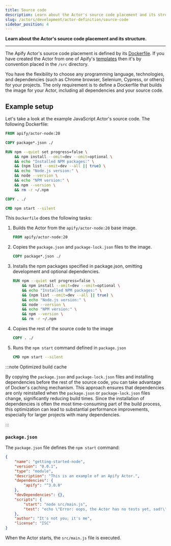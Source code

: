 ```yaml
---
title: Source code
description: Learn about the Actor's source code placement and its structure.
slug: /actors/development/actor-definition/source-code
sidebar_position: 4
---
```


**Learn about the Actor's source code placement and its structure.**

---

The Apify Actor's source code placement is defined by its [Dockerfile](./docker.md). If you have created the Actor from one of Apify's [templates](https://apify.com/templates) then it's by convention placed in the `/src` directory.

You have the flexibility to choose any programming language, technologies, and dependencies (such as Chrome browser, Selenium, Cypress, or others) for your projects. The only requirement is to define a Dockerfile that builds the image for your Actor, including all dependencies and your source code.

## Example setup

Let's take a look at the example JavaScript Actor's source code. The following Dockerfile:

```dockerfile
FROM apify/actor-node:20

COPY package*.json ./

RUN npm --quiet set progress=false \
    && npm install --omit=dev --omit=optional \
    && echo "Installed NPM packages:" \
    && (npm list --omit=dev --all || true) \
    && echo "Node.js version:" \
    && node --version \
    && echo "NPM version:" \
    && npm --version \
    && rm -r ~/.npm

COPY . ./

CMD npm start --silent
```

This `Dockerfile` does the following tasks:

1. Builds the Actor from the `apify/actor-node:20` base image.

    ```dockerfile
    FROM apify/actor-node:20
    ```

2. Copies the `package.json` and `package-lock.json` files to the image.

    ```dockerfile
    COPY package*.json ./
    ```

3. Installs the npm packages specified in package.json, omitting development and optional dependencies.

    ```dockerfile
    RUN npm --quiet set progress=false \
        && npm install --omit=dev --omit=optional \
        && echo "Installed NPM packages:" \
        && (npm list --omit=dev --all || true) \
        && echo "Node.js version:" \
        && node --version \
        && echo "NPM version:" \
        && npm --version \
        && rm -r ~/.npm
    ```

4. Copies the rest of the source code to the image

    ```dockerfile
    COPY . ./
    ```

5. Runs the `npm start` command defined in `package.json`

    ```dockerfile
    CMD npm start --silent
    ```

:::note Optimized build cache

By copying the `package.json` and `package-lock.json` files and installing dependencies before the rest of the source code, you can take advantage of Docker's caching mechanism. This approach ensures that dependencies are only reinstalled when the `package.json` or `package-lock.json` files change, significantly reducing build times. Since the installation of dependencies is often the most time-consuming part of the build process, this optimization can lead to substantial performance improvements, especially for larger projects with many dependencies.


:::

### `package.json`

The `package.json` file defines the `npm start` command:

```json
{
    "name": "getting-started-node",
    "version": "0.0.1",
    "type": "module",
    "description": "This is an example of an Apify Actor.",
    "dependencies": {
        "apify": "^3.0.0"
    },
    "devDependencies": {},
    "scripts": {
        "start": "node src/main.js",
        "test": "echo \"Error: oops, the Actor has no tests yet, sad!\" && exit 1"
    },
    "author": "It's not you; it's me",
    "license": "ISC"
}
```

When the Actor starts, the `src/main.js` file is executed.
